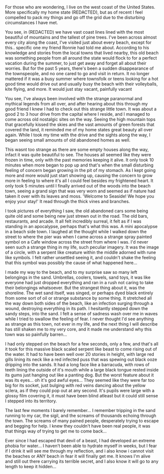 For those who are wondering, I live on the west coast of the United States. More specifically my home state (REDACTED), but as of recent I feel compelled to pack my things and go off the grid due to the disturbing circumstances I have met.

 You see, in (REDACTED) we have vast coast lines lined with the most beautiful of mountains and the tallest of pine trees. I've been across almost every city along the coast, I've visited just about every beach, except for this.. specific one my friend Ronnie had told me about. According to his knowledge and stories from the local towns that lived nearby, this old beach was something people from all around the state would flock to for a perfect vacation during the summer, to just get away and forget all about their worries. But for the past 5 years, there's been a sudden disappearance of the townspeople, and no one cared to go and visit in return. It no longer mattered if it was a busy summer where townsfolk or teens looking for a hot good time would drive out and usually busy the beach with their volleyballs, kite flying, and more. It would just stay vacant, painfully vacant

You see, I've always been involved with the strange paranormal and mythical legends from all over, and after hearing about this through my good friend I knew I had to check out this strange little town. It was about a good 2 to 3 hour drive from the capital where I reside, and I managed to come across old nostalgic sites on the way. Seeing the high mountain tops that gracefully kissed the skies and the vast amounts of green forests that covered the land, it reminded me of my home states great beauty all over again. While I took my time with the drive and the sights along the way, I began seeing small amounts of old abandoned homes as well.

 This wasnt too strange as there are some empty houses along the way, infact it was quite beautiful to see. The houses all seemed like they were frozen in time, only with the past memories keeping it alive. It only took 10 minutes when more began to pop up and that's when the small disturbing feeling of concern began growing in the pit of my stomach. As I kept going more and more would just start showing up, causing the concern to grow more in feeling to where it's all I could feel besides my frightened heart. It only took 5 minutes until I finally arrived out of the woods into the beach town, seeing a grand sign that was very worn and seemed as if nature had taken it over with its leaves and moss. 'Welcome to Seaside! We hope you enjoy your stay!' It read through the thick vines and branches.

I took pictures of everything I saw, the old abandoned cars some being quite old and some being new just strewn out in the road. The old bars, restaurants, and arcade. It all felt incredibly surreal, it felt as if I was standing in an apocalypse, perhaps that's what this was. A mini apocalypse in a beach side town. I laughed at the thought while I walked down the street to where the pier was when I came across a strange spray painted symbol on a Cafe window across the street from where I was. I'd never seen such a strange thing in my life, such peculiar imagery. It was the image of a circle, with a serpent like creature within the middle adorned with rune like symbols. I felt rather unsettled seeing it, and couldn't shake the feeling that this symbol was possibly the cause of what happened here...

I made my way to the beach, and to my surprise saw so many left belongings in the sand. Umbrellas, coolers, towels, sand toys, it was like everyone had just dropped everything and ran in a rush not caring to take their belongings whatsoever. But the strangest thing about it, was the shoreline. The wet sand itself, was singed, or perhaps dyed black entirely from some sort of oil or strange substance by some thing. It stretched all the way down both sides of the beach, like an infection surging through a wound, destroying everything in its path. I hesitantly stepped down the sandy steps, into the sand. I felt a sense of sadness wash over me in waves while I tried to swallow the feeling of fear. I never thought I'd see anything as strange as this town, not ever in my life, and the next thing I will describe has still shaken me to my very core, and it made me understand why this town was so painfully barren...

I had only stepped on the beach for a few seconds, only a few, and that's all it took for this massive black scaled serpent like beast to come rising out of the water. It had to have been well over 20 stories in height, with large red gills lining its neck like a red infected puss that was spewing out black ooze dripping into the sands. It had a long face like a barracuda, with rows of teeth lining the outside of it's mouth while a large black tongue rested inside its gums just hanging out like a panting dog. But the worst feature about it was its eyes... oh it's god awful eyes... They seemed like they were far too big for its socket, just bulging with red veins dancing about the yellow sclera, as if they could pop out at any second. It's pupils were large with a glossy film covering it, it must have been blind atleast but it could still sense I stepped into its territory. 

The last few moments I barely remember... I remember tripping in the sand running to my car, the sigil, and the screams of thousands echoing through the town. The screams of many pained people, desperately trying to escape and begging for help. I knew they couldn't have been real people, it was that things way of trying to get me to come back...

Ever since I had escaped that devil of a beast, I had developed an extreme phobia for water... I haven't been able to hydrate myself in weeks, but I fear if I drink it will see me through my reflection, and i also know i cannot visit the beaches or ANY beach in fear it will finally get me. It knows I'm alive and still out there carrying its terrible secret, and I also know it will go to any length to keep it hidden...